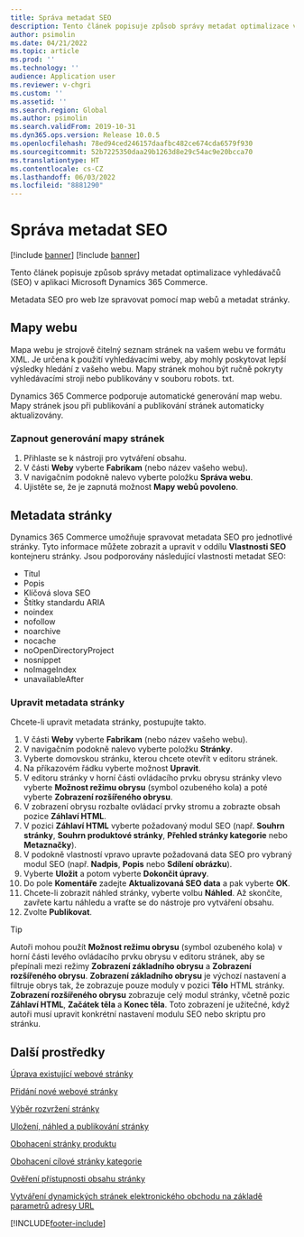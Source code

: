 ```yaml
---
title: Správa metadat SEO
description: Tento článek popisuje způsob správy metadat optimalizace vyhledávačů (SEO) v aplikaci Microsoft Dynamics 365 Commerce.
author: psimolin
ms.date: 04/21/2022
ms.topic: article
ms.prod: ''
ms.technology: ''
audience: Application user
ms.reviewer: v-chgri
ms.custom: ''
ms.assetid: ''
ms.search.region: Global
ms.author: psimolin
ms.search.validFrom: 2019-10-31
ms.dyn365.ops.version: Release 10.0.5
ms.openlocfilehash: 78ed94ced246157daafbc482ce674cda6579f930
ms.sourcegitcommit: 52b7225350daa29b1263d8e29c54ac9e20bcca70
ms.translationtype: HT
ms.contentlocale: cs-CZ
ms.lasthandoff: 06/03/2022
ms.locfileid: "8881290"
---
```

# <a name="manage-seo-metadata"></a>Správa metadat SEO

[!include [banner](includes/banner.md)]
[!include [banner](includes/preview-banner.md)]

Tento článek popisuje způsob správy metadat optimalizace vyhledávačů (SEO) v aplikaci Microsoft Dynamics 365 Commerce.

Metadata SEO pro web lze spravovat pomocí map webů a metadat stránky.
    
## <a name="site-maps"></a>Mapy webu

Mapa webu je strojově čitelný seznam stránek na vašem webu ve formátu XML. Je určena k použití vyhledávacími weby, aby mohly poskytovat lepší výsledky hledání z vašeho webu. Mapy stránek mohou být ručně pokryty vyhledávacími stroji nebo publikovány v souboru robots. txt.

Dynamics 365 Commerce podporuje automatické generování map webu. Mapy stránek jsou při publikování a publikování stránek automaticky aktualizovány.

### <a name="turn-on-site-map-generation"></a>Zapnout generování mapy stránek

1. Přihlaste se k nástroji pro vytváření obsahu.
1. V části **Weby** vyberte **Fabrikam** (nebo název vašeho webu).
1. V navigačním podokně nalevo vyberte položku **Správa webu**.
1. Ujistěte se, že je zapnutá možnost **Mapy webů povoleno**.

## <a name="page-metadata"></a>Metadata stránky

Dynamics 365 Commerce umožňuje spravovat metadata SEO pro jednotlivé stránky. Tyto informace můžete zobrazit a upravit v oddílu **Vlastnosti SEO** kontejneru stránky. Jsou podporovány následující vlastnosti metadat SEO:

- Titul
- Popis
- Klíčová slova SEO
- Štítky standardu ARIA
- noindex
- nofollow
- noarchive
- nocache
- noOpenDirectoryProject
- nosnippet
- noImageIndex
- unavailableAfter

### <a name="modify-page-metadata"></a>Upravit metadata stránky

Chcete-li upravit metadata stránky, postupujte takto.
1. V části **Weby** vyberte **Fabrikam** (nebo název vašeho webu).
1. V navigačním podokně nalevo vyberte položku **Stránky**.
1. Vyberte domovskou stránku, kterou chcete otevřít v editoru stránek.
1. Na příkazovém řádku vyberte možnost **Upravit**.
1. V editoru stránky v horní části ovládacího prvku obrysu stránky vlevo vyberte **Možnost režimu obrysu** (symbol ozubeného kola) a poté vyberte **Zobrazení rozšířeného obrysu**.
1. V zobrazení obrysu rozbalte ovládací prvky stromu a zobrazte obsah pozice **Záhlaví HTML**.
1. V pozici **Záhlaví HTML** vyberte požadovaný modul SEO (např. **Souhrn stránky**, **Souhrn produktové stránky**, **Přehled stránky kategorie** nebo **Metaznačky**).
1. V podokně vlastností vpravo upravte požadovaná data SEO pro vybraný modul SEO (např. **Nadpis**, **Popis** nebo **Sdílení obrázku**).
1. Vyberte **Uložit** a potom vyberte **Dokončit úpravy**.
1. Do pole **Komentáře** zadejte **Aktualizovaná SEO data** a pak vyberte **OK**.
1. Chcete-li zobrazit náhled stránky, vyberte volbu **Náhled**. Až skončíte, zavřete kartu náhledu a vraťte se do nástroje pro vytváření obsahu.
1. Zvolte **Publikovat**.

> [!TIP]
> Autoři mohou použít **Možnost režimu obrysu** (symbol ozubeného kola) v horní části levého ovládacího prvku obrysu v editoru stránek, aby se přepínali mezi režimy **Zobrazení základního obrysu** a **Zobrazení rozšířeného obrysu**. **Zobrazení základního obrysu** je výchozí nastavení a filtruje obrys tak, že zobrazuje pouze moduly v pozici **Tělo** HTML stránky. **Zobrazení rozšířeného obrysu** zobrazuje celý modul stránky, včetně pozic **Záhlaví HTML**, **Začátek těla** a **Konec těla**. Toto zobrazení je užitečné, když autoři musí upravit konkrétní nastavení modulu SEO nebo skriptu pro stránku.

## <a name="additional-resources"></a>Další prostředky

[Úprava existující webové stránky](modify-existing-page.md)

[Přidání nové webové stránky](add-new-page.md)

[Výběr rozvržení stránky](select-page-layouts.md)

[Uložení, náhled a publikování stránky](save-preview-publish-page.md)

[Obohacení stránky produktu](enrich-product-page.md)

[Obohacení cílové stránky kategorie](enrich-category-page.md)

[Ověření přístupnosti obsahu stránky](verify-accessibility.md)

[Vytváření dynamických stránek elektronického obchodu na základě parametrů adresy URL](create-dynamic-pages.md)


[!INCLUDE[footer-include](../includes/footer-banner.md)]
